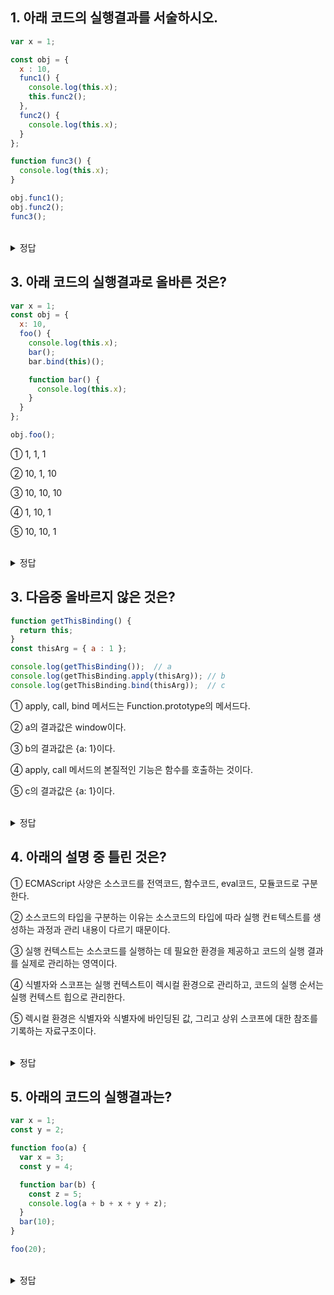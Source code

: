 ## 1. 아래 코드의 실행결과를 서술하시오.
```javascript
var x = 1;

const obj = {
  x : 10,
  func1() {
    console.log(this.x);
    this.func2();
  },
  func2() {
    console.log(this.x);
  }
};

function func3() {
  console.log(this.x);
}

obj.func1();
obj.func2();
func3();
```

<br/>
<details>
<summary>정답</summary>
<pre>
10
10
10
1
</pre>
</details>


## 3. 아래 코드의 실행결과로 올바른 것은?
```javascript
var x = 1;
const obj = {
  x: 10,
  foo() {
    console.log(this.x);
    bar();
    bar.bind(this)();

    function bar() {
      console.log(this.x);
    }
  }
};

obj.foo();
```
① 1, 1, 1

② 10, 1, 10

③ 10, 10, 10

④ 1, 10, 1

⑤ 10, 10, 1


<br/>
<details>
<summary>정답</summary>
<pre>
2번.
</pre>
</details>

## 3. 다음중 올바르지 않은 것은?
```javascript
function getThisBinding() {
  return this;
}
const thisArg = { a : 1 };

console.log(getThisBinding());  // a
console.log(getThisBinding.apply(thisArg)); // b
console.log(getThisBinding.bind(thisArg));  // c
```

① apply, call, bind 메서드는 Function.prototype의 메서드다.

② a의 결과값은 window이다.

③ b의 결과값은 {a: 1}이다.

④ apply, call 메서드의 본질적인 기능은 함수를 호출하는 것이다. 

⑤ c의 결과값은 {a: 1}이다.

<br/>
<details>
<summary>정답</summary>
<pre>
5번.
bind 메서드는 함수를 호출하지 않으므로 위의 코드의 경우 결과값으로 ƒ getThisBinding()가 나온다.
</pre>
</details>

## 4. 아래의 설명 중 틀린 것은?

① ECMAScript 사양은 소스코드를 전역코드, 함수코드, eval코드, 모듈코드로 구분한다.

② 소스코드의 타입을 구분하는 이유는 소스코드의 타입에 따라 실행 컨ㅌ텍스트를 생성하는 과정과 관리 내용이 다르기 때문이다.

③ 실행 컨텍스트는 소스코드를 실행하는 데 필요한 환경을 제공하고 코드의 실행 결과를 실제로 관리하는 영역이다.

④ 식별자와 스코프는 실행 컨텍스트이 렉시컬 환경으로 관리하고, 코드의 실행 순서는 실행 컨텍스트 힙으로 관리한다.

⑤ 렉시컬 환경은 식별자와 식별자에 바인딩된 값, 그리고 상위 스코프에 대한 참조를 기록하는 자료구조이다.

<br/>
<details>
<summary>정답</summary>
<pre>
4번.
실행 컨텍스트 힙 -> 실행 컨텍스트 스택
</pre>
</details>

## 5. 아래의 코드의 실행결과는?
```javascript
var x = 1;
const y = 2;

function foo(a) {
  var x = 3;
  const y = 4;

  function bar(b) {
    const z = 5;
    console.log(a + b + x + y + z);
  }
  bar(10);
}

foo(20);
```
<br/>
<details>
<summary>정답</summary>
<pre>
42
</pre>
</details>
